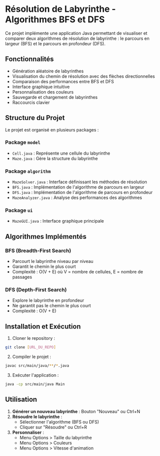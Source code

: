 # Résolution de Labyrinthe - Algorithmes BFS et DFS

Ce projet implémente une application Java permettant de visualiser et comparer deux algorithmes de résolution de labyrinthe : le parcours en largeur (BFS) et le parcours en profondeur (DFS).

## Fonctionnalités

- Génération aléatoire de labyrinthes
- Visualisation du chemin de résolution avec des flèches directionnelles
- Comparaison des performances entre BFS et DFS
- Interface graphique intuitive
- Personnalisation des couleurs
- Sauvegarde et chargement de labyrinthes
- Raccourcis clavier

## Structure du Projet

Le projet est organisé en plusieurs packages :

### Package `model`
- `Cell.java` : Représente une cellule du labyrinthe
- `Maze.java` : Gère la structure du labyrinthe

### Package `algorithm`
- `MazeSolver.java` : Interface définissant les méthodes de résolution
- `BFS.java` : Implémentation de l'algorithme de parcours en largeur
- `DFS.java` : Implémentation de l'algorithme de parcours en profondeur
- `MazeAnalyzer.java` : Analyse des performances des algorithmes

### Package `ui`
- `MazeGUI.java` : Interface graphique principale

## Algorithmes Implémentés

### BFS (Breadth-First Search)
- Parcourt le labyrinthe niveau par niveau
- Garantit le chemin le plus court
- Complexité : O(V + E) où V = nombre de cellules, E = nombre de passages

### DFS (Depth-First Search)
- Explore le labyrinthe en profondeur
- Ne garantit pas le chemin le plus court
- Complexité : O(V + E)

## Installation et Exécution

1. Cloner le repository :
```bash
git clone [URL_DU_REPO]
```

2. Compiler le projet :
```bash
javac src/main/java/**/*.java
```

3. Exécuter l'application :
```bash
java -cp src/main/java Main
```

## Utilisation

1. **Générer un nouveau labyrinthe** : Bouton "Nouveau" ou Ctrl+N
2. **Résoudre le labyrinthe** : 
   - Sélectionner l'algorithme (BFS ou DFS)
   - Cliquer sur "Résoudre" ou Ctrl+R
3. **Personnaliser** :
   - Menu Options > Taille du labyrinthe
   - Menu Options > Couleurs
   - Menu Options > Vitesse d'animation

